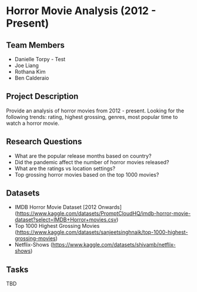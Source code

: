# Horror Movie Analysis (2012 - Present)
## Team Members
* Danielle Torpy - Test
* Joe Liang
* Rothana Kim
* Ben Calderaio

## Project Description
Provide an analysis of horror movies from 2012 - present.  Looking for the following trends: rating, highest grossing, genres, most popular time to watch a horror movie.

## Research Questions
* What are the popular release months based on country?
* Did the pandemic affect the number of horror movies released?
* What are the ratings vs location settings?
* Top grossing horror movies based on the top 1000 movies?

## Datasets
* IMDB Horror Movie Dataset [2012 Onwards]
(https://www.kaggle.com/datasets/PromptCloudHQ/imdb-horror-movie-dataset?select=IMDB+Horror+movies.csv)
* Top 1000 Highest Grossing Movies
(https://www.kaggle.com/datasets/sanjeetsinghnaik/top-1000-highest-grossing-movies)
* Netflix-Shows
(https://www.kaggle.com/datasets/shivamb/netflix-shows)

## Tasks
TBD
